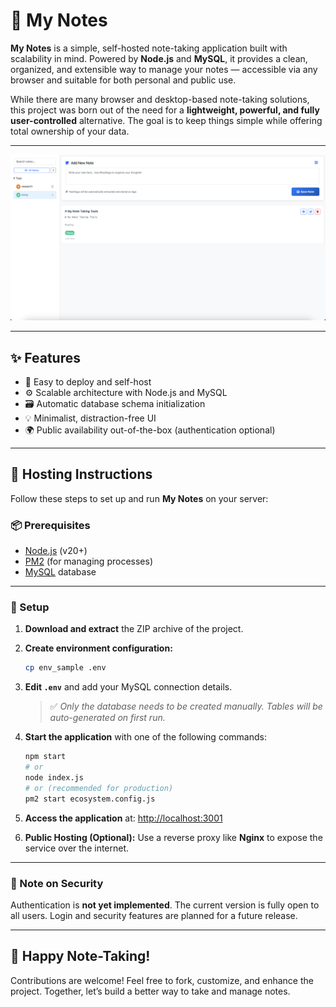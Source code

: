 # 📝 My Notes

**My Notes** is a simple, self-hosted note-taking application built with scalability in mind. Powered by **Node.js** and **MySQL**, it provides a clean, organized, and extensible way to manage your notes — accessible via any browser and suitable for both personal and public use.

While there are many browser and desktop-based note-taking solutions, this project was born out of the need for a **lightweight, powerful, and fully user-controlled** alternative. The goal is to keep things simple while offering total ownership of your data.

---

![My Notes Screenshot](./screenshot.png)

---

## ✨ Features

* 🧩 Easy to deploy and self-host
* ⚙️ Scalable architecture with Node.js and MySQL
* 🗃️ Automatic database schema initialization
* 💡 Minimalist, distraction-free UI
* 🌍 Public availability out-of-the-box (authentication optional)

---

## 🚀 Hosting Instructions

Follow these steps to set up and run **My Notes** on your server:

### 📦 Prerequisites

* [Node.js](https://nodejs.org/) (v20+)
* [PM2](https://pm2.keymetrics.io/) (for managing processes)
* [MySQL](https://www.mysql.com/) database

---

### 🔧 Setup

1. **Download and extract** the ZIP archive of the project.

2. **Create environment configuration:**

   ```bash
   cp env_sample .env
   ```

3. **Edit `.env`** and add your MySQL connection details.

   > ✅ *Only the database needs to be created manually. Tables will be auto-generated on first run.*

4. **Start the application** with one of the following commands:

   ```bash
   npm start
   # or
   node index.js
   # or (recommended for production)
   pm2 start ecosystem.config.js
   ```

5. **Access the application** at:
   [http://localhost:3001](http://localhost:3001)

6. **Public Hosting (Optional):**
   Use a reverse proxy like **Nginx** to expose the service over the internet.

---

### 🔐 Note on Security

Authentication is **not yet implemented**. The current version is fully open to all users. Login and security features are planned for a future release.

---

## 🙌 Happy Note-Taking!

Contributions are welcome! Feel free to fork, customize, and enhance the project. Together, let’s build a better way to take and manage notes.
